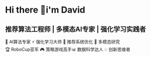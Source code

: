 # Hi there 👋i'm David
## 推荐算法工程师 | 多模态AI专家 | 强化学习实践者
🤖 AI算法专家  ⚡ 强化学习大师 🎯 推荐系统优化 🔬 多模态研究  
🏆 RoboCup亚军 🎮 策略游戏高手📊 数据科学达人 💡 创新思维者
<!--
**Get-David/Get-David** is a ✨ _special_ ✨ repository because its `README.md` (this file) appears on your GitHub profile.

Here are some ideas to get you started:

- 🔭 I’m currently working on ...
- 🌱 I’m currently learning ...
- 👯 I’m looking to collaborate on ...
- 🤔 I’m looking for help with ...
- 💬 Ask me about ...
- 📫 How to reach me: ...
- 😄 Pronouns: ...
- ⚡ Fun fact: ...
-->
